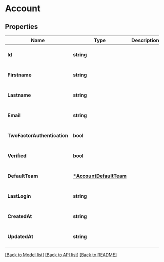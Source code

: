 # Account

## Properties
Name | Type | Description | Notes
------------ | ------------- | ------------- | -------------
**Id** | **string** |  | [optional] [default to null]
**Firstname** | **string** |  | [optional] [default to null]
**Lastname** | **string** |  | [optional] [default to null]
**Email** | **string** |  | [optional] [default to null]
**TwoFactorAuthentication** | **bool** |  | [optional] [default to null]
**Verified** | **bool** |  | [optional] [default to null]
**DefaultTeam** | [***AccountDefaultTeam**](account_default_team.md) |  | [optional] [default to null]
**LastLogin** | **string** |  | [optional] [default to null]
**CreatedAt** | **string** |  | [optional] [default to null]
**UpdatedAt** | **string** |  | [optional] [default to null]

[[Back to Model list]](../README.md#documentation-for-models) [[Back to API list]](../README.md#documentation-for-api-endpoints) [[Back to README]](../README.md)



